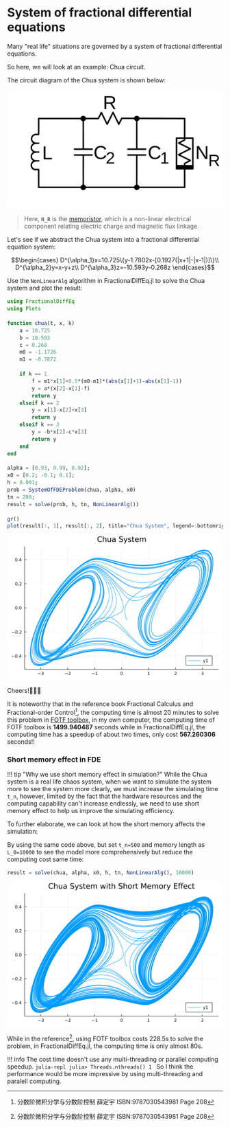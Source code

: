 # System of fractional differential equations

Many "real life" situations are governed by a system of fractional differential equations.

So here, we will look at an example: Chua circuit.

The circuit diagram of the Chua system is shown below:

![Chua diode](./assets/chua_diode.svg)

> Here, **``N_R``** is the [memoristor](https://en.wikipedia.org/wiki/Memristor), which is a non-linear electrical component relating electric charge and magnetic flux linkage.

Let's see if we abstract the Chua system into a fractional differential equation system:

```math
\begin{cases}
D^{\alpha_1}x=10.725\{y-1.7802x-[0.1927(|x+1|-|x-1|)]\}\\
D^{\alpha_2}y=x-y+z\\
D^{\alpha_3}z=-10.593y-0.268z
\end{cases}
```

Use the ```NonLinearAlg``` algorithm in FractionalDiffEq.jl to solve the Chua system and plot the result:

```julia
using FractionalDiffEq
using Plots

function chua(t, x, k)
    a = 10.725
    b = 10.593
    c = 0.268
    m0 = -1.1726
    m1 = -0.7872

    if k == 1
        f = m1*x[1]+0.5*(m0-m1)*(abs(x[1]+1)-abs(x[1]-1))
        y = a*(x[2]-x[1]-f)
        return y
    elseif k == 2
        y = x[1]-x[2]+x[3]
        return y
    elseif k == 3
        y = -b*x[2]-c*x[3]
        return y
    end
end

alpha = [0.93, 0.99, 0.92];
x0 = [0.2; -0.1; 0.1];
h = 0.001;
prob = SystemOfFDEProblem(chua, alpha, x0)
tn = 200;
result = solve(prob, h, tn, NonLinearAlg())

gr()
plot(result[:, 1], result[:, 2], title="Chua System", legend=:bottomright)
```

![Chua](./assets/chua.png)

Cheers!🎉🎉🎉

It is noteworthy that in the reference book Fractional Calculus and Fractional-order Control[^1], the computing time is almost 20 minutes to solve this problem in [FOTF toolbox](https://www.mathworks.com/matlabcentral/fileexchange/60874-fotf-toolbox), in my own computer, the computing time of FOTF toolbox is **1499.940487** seconds while in FractionalDiffEq.jl, the computing time has a speedup of about two times, only cost **567.260306** seconds!!

### Short memory effect in FDE

!!! tip "Why we use short memory effect in simulation?"
    While the Chua system is a real life chaos system, when we want to simulate the system more to see the system more clearly, we must increase the simulating time ``t_n``, however, limited by the fact that the hardware resources and the computing capability can't increase endlessly, we need to use short memory effect to help us improve the simulating efficiency.

To further elaborate, we can look at how the short memory affects the simulation:

By using the same code above, but set ``t_n=500`` and memory length as ``L_0=10000`` to see the model more comprehensively but reduce the computing cost same time:

```julia
result = solve(chua, alpha, x0, h, tn, NonLinearAlg(), 10000)
```

![Chua_short_memory](./assets/chua_short_memory.png)

While in the reference[^1], using FOTF toolbox costs 228.5s to solve the problem, in FractionalDiffEq.jl, the computing time is only almost 80s.

!!! info
    The cost time doesn't use any multi-threading or parallel computing speedup.
    ```julia-repl
    julia> Threads.nthreads()
    1
    ```
    So I think the performance would be more impressive by using multi-threading and paralell computing.


[^1]: 分数阶微积分学与分数阶控制 薛定宇 ISBN:9787030543981 Page 208